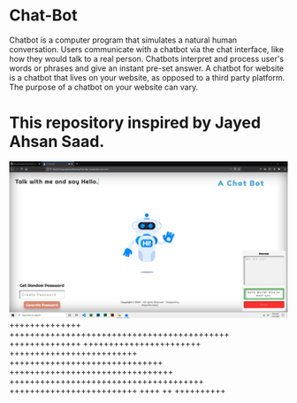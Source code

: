 # Chat-Bot
Chatbot is a computer program that simulates a natural human conversation. Users communicate with a chatbot via the chat interface, like how they would talk to a real person. Chatbots interpret and process user's words or phrases and give an instant pre-set answer. A chatbot for website is a chatbot that lives on your website, as opposed to a third party platform. The purpose of a chatbot on your website can vary. 
# This repository inspired by Jayed Ahsan Saad.


![alt text](https://github.com/AhsanParadise/Chat-Bot/blob/master/ScreenShot.png?raw=true)
++++++++++++++ +++++++++++++++++++++++++++++++++++++++++++
++++++++++++++ +++++++++++++++++++++++ +++++++++++++++++++++++++ ++++++++++++++++++++++++++++++
 ++++++++++++++++++++++++++++++++ ++++++++++++++++++++++++++++++++++++++
+++++++++++++++++++++++++
++++ ++ ++++++++++
